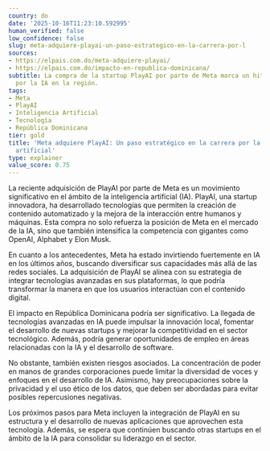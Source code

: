 ```yaml
---
country: do
date: '2025-10-16T11:23:10.592995'
human_verified: false
low_confidence: false
slug: meta-adquiere-playai-un-paso-estrategico-en-la-carrera-por-l
sources:
- https://elpais.com.do/meta-adquiere-playai/
- https://elpais.com.do/impacto-en-republica-dominicana/
subtitle: La compra de la startup PlayAI por parte de Meta marca un hito en la competencia
  por la IA en la región.
tags:
- Meta
- PlayAI
- Inteligencia Artificial
- Tecnología
- República Dominicana
tier: gold
title: 'Meta adquiere PlayAI: Un paso estratégico en la carrera por la inteligencia
  artificial'
type: explainer
value_score: 0.75
---
```


<p>La reciente adquisición de PlayAI por parte de Meta es un movimiento significativo en el ámbito de la inteligencia artificial (IA). PlayAI, una startup innovadora, ha desarrollado tecnologías que permiten la creación de contenido automatizado y la mejora de la interacción entre humanos y máquinas. Esta compra no solo refuerza la posición de Meta en el mercado de la IA, sino que también intensifica la competencia con gigantes como OpenAI, Alphabet y Elon Musk.</p><p>En cuanto a los antecedentes, Meta ha estado invirtiendo fuertemente en IA en los últimos años, buscando diversificar sus capacidades más allá de las redes sociales. La adquisición de PlayAI se alinea con su estrategia de integrar tecnologías avanzadas en sus plataformas, lo que podría transformar la manera en que los usuarios interactúan con el contenido digital.</p><p>El impacto en República Dominicana podría ser significativo. La llegada de tecnologías avanzadas en IA puede impulsar la innovación local, fomentar el desarrollo de nuevas startups y mejorar la competitividad en el sector tecnológico. Además, podría generar oportunidades de empleo en áreas relacionadas con la IA y el desarrollo de software.</p><p>No obstante, también existen riesgos asociados. La concentración de poder en manos de grandes corporaciones puede limitar la diversidad de voces y enfoques en el desarrollo de IA. Asimismo, hay preocupaciones sobre la privacidad y el uso ético de los datos, que deben ser abordadas para evitar posibles repercusiones negativas.</p><p>Los próximos pasos para Meta incluyen la integración de PlayAI en su estructura y el desarrollo de nuevas aplicaciones que aprovechen esta tecnología. Además, se espera que continúen buscando otras startups en el ámbito de la IA para consolidar su liderazgo en el sector.</p>